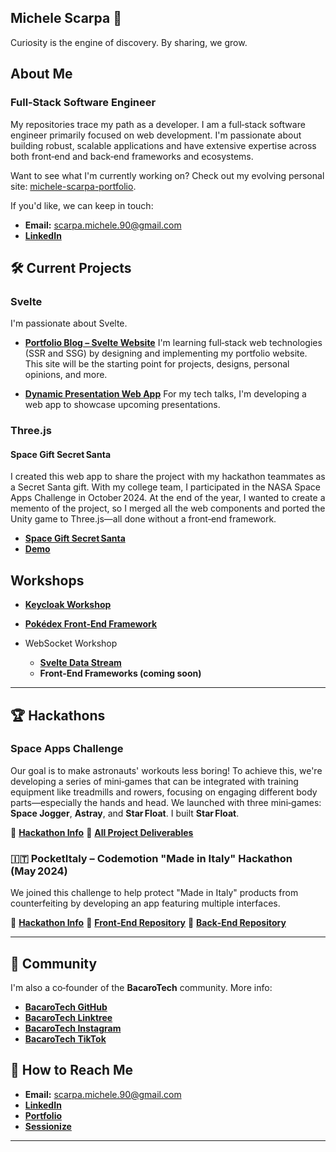 ## Michele Scarpa 👋

Curiosity is the engine of discovery. By sharing, we grow.

## About Me

### Full‑Stack Software Engineer

My repositories trace my path as a developer.
I am a full‑stack software engineer primarily focused on web development. I'm passionate about building robust, scalable applications and have extensive expertise across both front‑end and back‑end frameworks and ecosystems.

Want to see what I'm currently working on? Check out my evolving personal site: [michele-scarpa-portfolio](https://michele-scarpa.vercel.app/en).

If you'd like, we can keep in touch:

* **Email:** [scarpa.michele.90@gmail.com](mailto:scarpa.michele.90@gmail.com)
* **[LinkedIn](https://www.linkedin.com/in/michele-scarpa-90-arco/)**

## 🛠 Current Projects

### Svelte

I'm passionate about Svelte.

* **[Portfolio Blog – Svelte Website](https://github.com/jollymick90/jolly-cv-blog)**
  I'm learning full‑stack web technologies (SSR and SSG) by designing and implementing my portfolio website.
  This site will be the starting point for projects, designs, personal opinions, and more.

* **[Dynamic Presentation Web App](https://github.com/jollymick90/svelte-presentation)**
  For my tech talks, I'm developing a web app to showcase upcoming presentations.

### Three.js

#### Space Gift Secret Santa

I created this web app to share the project with my hackathon teammates as a Secret Santa gift. With my college team, I participated in the NASA Space Apps Challenge in October 2024. At the end of the year, I wanted to create a memento of the project, so I merged all the web components and ported the Unity game to Three.js—all done without a front‑end framework.

* **[Space Gift Secret Santa](https://github.com/jollymick90/gift-secret-santa)**
* **[Demo](https://jollymick90.github.io/secretsanta2024/)**

## Workshops

* **[Keycloak Workshop](https://github.com/jollymick90/keycloak-workshop)**
* **[Pokédex Front‑End Framework](https://github.com/BacaroTech/pokedex-frontend)**
* WebSocket Workshop

  * **[Svelte Data Stream](https://github.com/jollymick90/062025_SvelteDataStream.git)**
  * **Front‑End Frameworks (coming soon)**

---

## 🏆 Hackathons

### Space Apps Challenge

Our goal is to make astronauts' workouts less boring!
To achieve this, we're developing a series of mini‑games that can be integrated with training equipment like treadmills and rowers, focusing on engaging different body parts—especially the hands and head. We launched with three mini‑games: **Space Jogger**, **Astray**, and **Star Float**. I built **Star Float**.

🔗 **[Hackathon Info](https://www.spaceappschallenge.org/nasa-space-apps-2024/)**
🔗 **[All Project Deliverables](https://github.com/AlessandroCian/starship_troopers)**

### 🇮🇹 PocketItaly – Codemotion "Made in Italy" Hackathon (May 2024)

We joined this challenge to help protect "Made in Italy" products from counterfeiting by developing an app featuring multiple interfaces.

🔗 **[Hackathon Info](https://events.codemotion.com/hackathons/made-in-italy-innovation-challenge/home)**
🔗 **[Front‑End Repository](https://github.com/BacaroTech/PocketItaly)**
🔗 **[Back‑End Repository](https://github.com/BacaroTech/PocketItaly-Server)**

---

## 👯 Community

I'm also a co‑founder of the **BacaroTech** community.
More info:

* **[BacaroTech GitHub](https://github.com/BacaroTech)**
* **[BacaroTech Linktree](https://bacarotech.github.io)**
* **[BacaroTech Instagram](https://www.instagram.com/bacarotechofficial/)**
* **[BacaroTech TikTok](https://www.tiktok.com/@bacarotech)**

## 📩 How to Reach Me

* **Email:** [scarpa.michele.90@gmail.com](mailto:scarpa.michele.90@gmail.com)
* **[LinkedIn](https://www.linkedin.com/in/michele-scarpa-90-arco/)**
* **[Portfolio](https://michele-scarpa.vercel.app/en)**
* **[Sessionize](https://sessionize.com/michele-scarpa/)**

---
